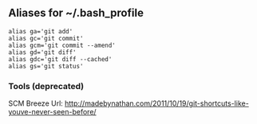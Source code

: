 ## Aliases for ~/.bash_profile

    alias ga='git add'
    alias gc='git commit'
    alias gcm='git commit --amend'
    alias gd='git diff'
    alias gdc='git diff --cached'
    alias gs='git status'


### Tools (deprecated)
SCM Breeze
Url: http://madebynathan.com/2011/10/19/git-shortcuts-like-youve-never-seen-before/
